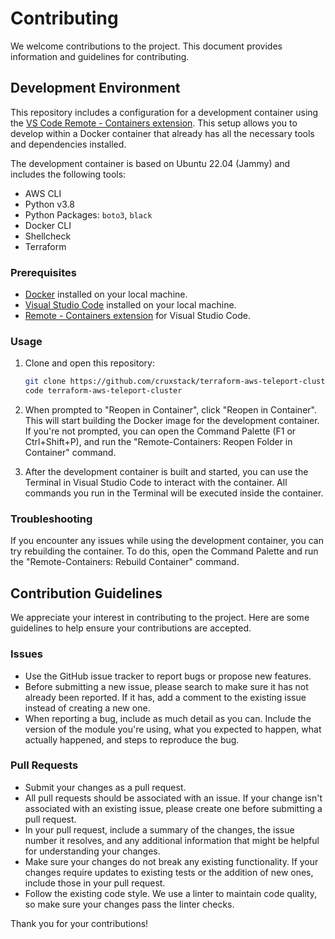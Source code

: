 # Contributing

We welcome contributions to the project. This document provides information and
guidelines for contributing.

## Development Environment

This repository includes a configuration for a development container using the
[VS Code Remote - Containers extension](https://code.visualstudio.com/docs/remote/containers).
This setup allows you to develop within a Docker container that already has all
the necessary tools and dependencies installed.

The development container is based on Ubuntu 22.04 (Jammy) and includes the
following tools:

- AWS CLI
- Python v3.8
- Python Packages: `boto3`, `black`
- Docker CLI
- Shellcheck
- Terraform

### Prerequisites

- [Docker](https://www.docker.com/products/docker-desktop) installed on your
  local machine.
- [Visual Studio Code](https://code.visualstudio.com/) installed on your
  local machine.
- [Remote - Containers extension](https://marketplace.visualstudio.com/items?itemName=ms-vscode-remote.remote-containers)
  for Visual Studio Code.

### Usage

1. Clone and open this repository:

    ```bash
    git clone https://github.com/cruxstack/terraform-aws-teleport-cluster.git
    code terraform-aws-teleport-cluster
    ```

2. When prompted to "Reopen in Container", click "Reopen in Container". This
   will start building the Docker image for the development container. If you're
   not prompted, you can open the Command Palette (F1 or Ctrl+Shift+P), and run
   the "Remote-Containers: Reopen Folder in Container" command.

3. After the development container is built and started, you can use the
   Terminal in Visual Studio Code to interact with the container. All commands
  you run in the Terminal will be executed inside the container.

### Troubleshooting

If you encounter any issues while using the development container, you can try
rebuilding the container. To do this, open the Command Palette and run the
"Remote-Containers: Rebuild Container" command.

## Contribution Guidelines

We appreciate your interest in contributing to the project. Here are some
guidelines to help ensure your contributions are accepted.

### Issues

- Use the GitHub issue tracker to report bugs or propose new features.
- Before submitting a new issue, please search to make sure it has not already
  been reported. If it has, add a comment to the existing issue instead of
  creating a new one.
- When reporting a bug, include as much detail as you can. Include the version
  of the module you're using, what you expected to happen, what actually
  happened, and steps to reproduce the bug.

### Pull Requests

- Submit your changes as a pull request.
- All pull requests should be associated with an issue. If your change isn't
  associated with an existing issue, please create one before submitting a pull
  request.
- In your pull request, include a summary of the changes, the issue number it
  resolves, and any additional information that might be helpful for
  understanding your changes.
- Make sure your changes do not break any existing functionality. If your
  changes require updates to existing tests or the addition of new ones, include
  those in your pull request.
- Follow the existing code style. We use a linter to maintain code quality, so
  make sure your changes pass the linter checks.

Thank you for your contributions!
